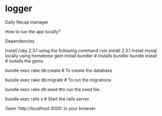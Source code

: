 # logger
Daily Recap manager

How to run the app locally?

Dependencies

Install ruby 2.3.1 using the following command rvm install 2.3.1
Install mysql locally using homebrew
gem install bundler # Installs bundler 
bundle install # Installs the gems

bundle exec rake db:create # To create the database 

bundle exec rake db:migrate # To run the migrations

bundle exec rake db:seed #to run the seed file.

bundle exec rails s # Start the rails server.


Open 'http://localhost:3000' in your browser.
